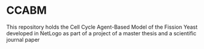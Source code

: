 # CCABM
This repository holds the Cell Cycle Agent-Based Model of the Fission Yeast developed in NetLogo as part of a project of a master thesis and a scientific journal paper
